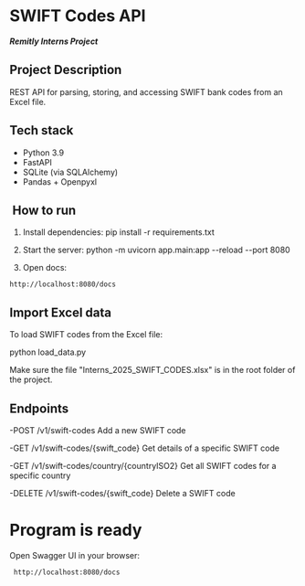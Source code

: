 # **SWIFT Codes API**
***Remitly Interns Project***
## Project Description

REST API for parsing, storing, and accessing SWIFT bank codes from an Excel file.

## Tech stack
- Python 3.9
- FastAPI
- SQLite (via SQLAlchemy)
- Pandas + Openpyxl

## ️ How to run

1. Install dependencies:
pip install -r requirements.txt

2. Start the server:
python -m uvicorn app.main:app --reload --port 8080

3. Open docs:
```
http://localhost:8080/docs
```
## Import Excel data

To load SWIFT codes from the Excel file:

python load_data.py

Make sure the file "Interns_2025_SWIFT_CODES.xlsx" is in the root folder of the project.

## Endpoints

-POST /v1/swift-codes
 Add a new SWIFT code

-GET /v1/swift-codes/{swift_code}
 Get details of a specific SWIFT code

-GET /v1/swift-codes/country/{countryISO2}
 Get all SWIFT codes for a specific country

-DELETE /v1/swift-codes/{swift_code}
 Delete a SWIFT code

# Program is ready
Open Swagger UI in your browser:
```
 http://localhost:8080/docs
```
